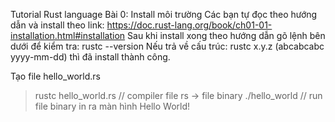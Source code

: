 Tutorial Rust language
Bài 0: Install môi trường
Các bạn tự đọc theo hướng dẫn và install theo link: https://doc.rust-lang.org/book/ch01-01-installation.html#installation
Sau khi install xong theo hướng dẫn gõ lệnh bên dưới để kiểm tra:
rustc --version
Nếu trả về cấu trúc: rustc x.y.z (abcabcabc yyyy-mm-dd) thì đã install thành công.


Tạo file hello_world.rs
> rustc hello_world.rs // compiler file rs -> file binary
> ./hello_world // run file binary in ra màn hình Hello World!